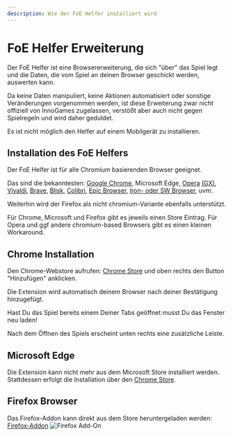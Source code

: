 ```yaml
---
description: Wie der FoE Helfer installiert wird
---
```


# FoE Helfer Erweiterung

Der FoE Helfer ist eine Browsererweiterung, die sich "über" das Spiel legt und die Daten, die vom Spiel an deinen Browser geschickt werden, auswerten kann.

Da keine Daten manipuliert, keine Aktionen automatisiert oder sonstige Veränderungen vorgenommen werden, ist diese Erweiterung zwar nicht offiziell von InnoGames zugelassen, verstößt aber auch nicht gegen Spielregeln und wird daher geduldet.

<div data-gb-custom-block data-tag="hint" data-style='warning'>

Es ist nicht möglich den Helfer auf einem Mobilgerät zu installieren.

</div>

## Installation des FoE Helfers

Der FoE Helfer ist für alle Chromium basierenden Browser geeignet.

Das sind die bekanntesten: [Google Chrome](https://www.google.com/chrome/), Microsoft Edge, [Opera](https://www.opera.com/) [(GX)](https://www.opera.com/de/gx), [Vivaldi](https://vivaldi.com/), [Brave](https://brave.com/), [Blisk](https://blisk.io/), [Colibri](https://colibri.opqr.co/), [Epic Browser](https://www.epicbrowser.com/), [Iron- oder SW Browser](https://www.srware.net/iron/), uvm.

Weiterhin wird der Firefox als nicht chromium-Variante ebenfalls unterstützt.

Für Chrome, Microsoft und Firefox gibt es jeweils einen Store Eintrag. Für Opera und ggf andere chromium-based Browsers gibt es einen kleinen Workaround.

## Chrome Installation

Den Chrome-Webstore aufrufen: [Chrome Store](https://chrome.google.com/webstore/detail/foe-helper/bkagcmloachflbbkfmfiggipaelfamdf) und oben rechts den Button "Hinzufügen" anklicken.

Die Extension wird automatisch deinem Browser nach deiner Bestätigung hinzugefügt.

<div data-gb-custom-block data-tag="hint" data-style='info'>
Hast Du das Spiel bereits einem Deiner Tabs geöffnet musst Du das Fenster neu laden!
</div>

Nach dem Öffnen des Spiels erscheint unten rechts eine zusätzliche Leiste.

## Microsoft Edge

Die Extension kann nicht mehr aus dem Microsoft Store installiert werden. Stattdessen erfolgt die Installation über den [Chrome Store](https://chrome.google.com/webstore/detail/foe-helper/bkagcmloachflbbkfmfiggipaelfamdf).

## Firefox Browser

Das Firefox-Addon kann direkt aus dem Store heruntergeladen werden: [Firefox-Addon](https://addons.mozilla.org/de/firefox/addon/foe-helper/)
![Firefox Add-On](.images/firefox-add-ons.png)




